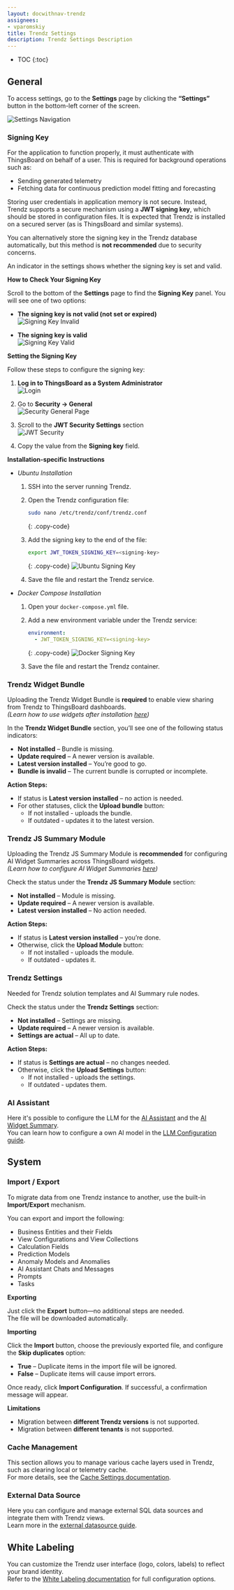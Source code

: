 ```yaml
---
layout: docwithnav-trendz
assignees:
- vparomskiy
title: Trendz Settings
description: Trendz Settings Description
---
```


* TOC
{:toc}

## General

To access settings, go to the **Settings** page by clicking the **“Settings”** button in the bottom-left corner of the screen.

![Settings Navigation](https://img.thingsboard.io/trendz/signing-key-1.png)

### Signing Key

For the application to function properly, it must authenticate with ThingsBoard on behalf of a user. This is required 
for background operations such as:

- Sending generated telemetry
- Fetching data for continuous prediction model fitting and forecasting

Storing user credentials in application memory is not secure. Instead, Trendz supports a secure mechanism using a 
**JWT signing key**, which should be stored in configuration files. It is expected that Trendz is installed on a 
secured server (as is ThingsBoard and similar systems).

You can alternatively store the signing key in the Trendz database automatically, but this method is **not recommended** due to security concerns.

An indicator in the settings shows whether the signing key is set and valid.

**How to Check Your Signing Key**

Scroll to the bottom of the **Settings** page to find the **Signing Key** panel. You will see one of two options:

- **The signing key is not valid (not set or expired)**  
  ![Signing Key Invalid](https://img.thingsboard.io/trendz/signing-key-2.png)

- **The signing key is valid**  
  ![Signing Key Valid](https://img.thingsboard.io/trendz/signing-key-3.png)

**Setting the Signing Key**

Follow these steps to configure the signing key:

1. **Log in to ThingsBoard as a System Administrator**  
   ![Login](https://img.thingsboard.io/trendz/signing-key-4.png)

2. Go to **Security → General**  
   ![Security General Page](https://img.thingsboard.io/trendz/signing-key-5.png)

3. Scroll to the **JWT Security Settings** section  
   ![JWT Security](https://img.thingsboard.io/trendz/signing-key-6.png)

4. Copy the value from the **Signing key** field.

**Installation-specific Instructions**
- *Ubuntu Installation*

  1. SSH into the server running Trendz.

  2. Open the Trendz configuration file:

     ```bash
     sudo nano /etc/trendz/conf/trendz.conf
     ```
     {: .copy-code}

  3. Add the signing key to the end of the file:

     ```bash
     export JWT_TOKEN_SIGNING_KEY=<signing-key>
     ```
     {: .copy-code}
     ![Ubuntu Signing Key](https://img.thingsboard.io/trendz/signing-key-7.png)

  4. Save the file and restart the Trendz service.


- *Docker Compose Installation*
  1. Open your `docker-compose.yml` file.

  2. Add a new environment variable under the Trendz service:

     ```yaml
     environment:
       - JWT_TOKEN_SIGNING_KEY=<signing-key>
     ```
     {: .copy-code}
     ![Docker Signing Key](https://img.thingsboard.io/trendz/signing-key-8.png)

  3. Save the file and restart the Trendz container.


### Trendz Widget Bundle

Uploading the Trendz Widget Bundle is **required** to enable view sharing from Trendz to ThingsBoard dashboards.  
*(Learn how to use widgets after installation [here](/docs/trendz/embed-visuals))*

In the **Trendz Widget Bundle** section, you’ll see one of the following status indicators:

- **Not installed** – Bundle is missing.
- **Update required** – A newer version is available.
- **Latest version installed** – You’re good to go.
- **Bundle is invalid** – The current bundle is corrupted or incomplete.

**Action Steps:**

- If status is **Latest version installed** – no action is needed.
- For other statuses, click the **Upload bundle** button:
    - If not installed - uploads the bundle.
    - If outdated - updates it to the latest version.

### Trendz JS Summary Module

Uploading the Trendz JS Summary Module is **recommended** for configuring AI Widget Summaries across ThingsBoard widgets.  
*(Learn how to configure AI Widget Summaries [here](/docs/trendz/ai-widget-summary))*

Check the status under the **Trendz JS Summary Module** section:

- **Not installed** – Module is missing.
- **Update required** – A newer version is available.
- **Latest version installed** – No action needed.

**Action Steps:**

- If status is **Latest version installed** – you’re done.
- Otherwise, click the **Upload Module** button:
    - If not installed - uploads the module.
    - If outdated - updates it.

### Trendz Settings

Needed for Trendz solution templates and AI Summary rule nodes.

Check the status under the **Trendz Settings** section:

- **Not installed** – Settings are missing.
- **Update required** – A newer version is available.
- **Settings are actual** – All up to date.

**Action Steps:**

- If status is **Settings are actual** – no changes needed.
- Otherwise, click the **Upload Settings** button:
    - If not installed - uploads the settings.
    - If outdated - updates them.

### AI Assistant

Here it's possible to configure the LLM for the [AI Assistant](/docs/trendz/ai-assistance-overview) and the [AI Widget Summary](/docs/trendz/ai-widget-summary).  
You can learn how to configure a own AI model in the [LLM Configuration guide](/docs/trendz/custom-ai-model-configuration/).

## System
### Import / Export

To migrate data from one Trendz instance to another, use the built-in **Import/Export** mechanism.

You can export and import the following:

- Business Entities and their Fields
- View Configurations and View Collections
- Calculation Fields
- Prediction Models
- Anomaly Models and Anomalies
- AI Assistant Chats and Messages
- Prompts
- Tasks
 
**Exporting**

Just click the **Export** button—no additional steps are needed.  
The file will be downloaded automatically.

**Importing**

Click the **Import** button, choose the previously exported file, and configure the **Skip duplicates** option:
- **True** – Duplicate items in the import file will be ignored.
- **False** – Duplicate items will cause import errors.

Once ready, click **Import Configuration**. If successful, a confirmation message will appear.

**Limitations**
- Migration between **different Trendz versions** is not supported.
- Migration between **different tenants** is not supported.

### Cache Management

This section allows you to manage various cache layers used in Trendz, such as clearing local or telemetry cache.  
For more details, see the [Cache Settings documentation](/docs/trendz/cache-settings).

### External Data Source

Here you can configure and manage external SQL data sources and integrate them with Trendz views.  
Learn more in the [external datasource guide](/docs/trendz/mix-sql-datasource).

## White Labeling

You can customize the Trendz user interface (logo, colors, labels) to reflect your brand identity.  
Refer to the [White Labeling documentation](/docs/trendz/white-labeling) for full configuration options.
